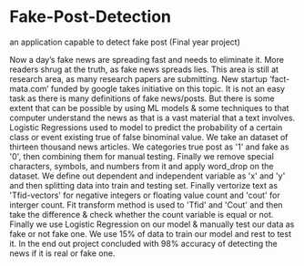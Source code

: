 # Fake-Post-Detection
an application capable to detect fake post (Final year project)


Now a day’s fake news are spreading fast and needs to eliminate it. More readers shrug at the truth, as fake news spreads lies. This area is still at research area, as many research papers are submitting. New startup ‘fact-mata.com’ funded by google takes initiative on this topic. It is not an easy task as there is many definitions of fake news/posts. But there is some extent that can be possible by using ML models & some techniques to that computer understand the news as that is a vast material that a text involves. Logistic Regressions used to model to predict the probability of a certain class or event existing true of false binominal value. We take an dataset of thirteen thousand news articles. We categories true post as '1' and fake as '0', then combining them for manual testing. Finally we remove special characters, symbols, and numbers from it and apply word_drop on the dataset. We define out dependent and independent variable as 'x' and 'y' and then splitting data into train and testing set. Finally vertorize text as 'Tfid-vectors' for negative integers or floating value count and 'cout' for interger count. Fit transform method is used to 'Tfid' and 'Cout' and then take the difference & check whether the count variable is equal or not. Finally we use Logistic Regression on our model & manually test our data as fake or not fake one. We use 15% of data to train our model and rest to test it. In the end out project concluded with 98% accuracy of detecting the news if it is real or fake one. 
